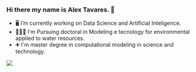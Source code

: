 ### Hi there my name is Alex Tavares. 👋

- 🖥️ I’m currently working on Data Science and Artificial Inteligence.
- 👨🏽‍🏫 I'm Pursuing doctoral in Modeling e tecnology for environmental applied to water resources.
- ➕ I'm master degree in computational modeling in science and technology.

 <!-- [![Readme Card](https://github-readme-stats.vercel.app/api?username=altasilva&include=all_commits-true)](https://github.com/altasilva/github-readme-stats) -->

 
<div> 
  <a href="https://www.linkedin.com/in/altasilva" target="_blank"><img src="https://img.shields.io/badge/-LinkedIn-%230077B5?style=for-the-badge&logo=linkedin&logoColor=white" target="_blank"></a> 
  
</div>


